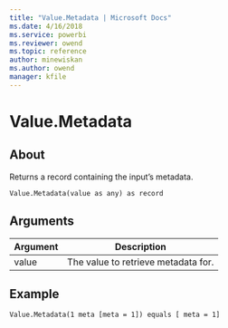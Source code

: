 ```yaml
---
title: "Value.Metadata | Microsoft Docs"
ms.date: 4/16/2018
ms.service: powerbi
ms.reviewer: owend
ms.topic: reference
author: minewiskan
ms.author: owend
manager: kfile
---
```

# Value.Metadata

  
## About  
Returns a record containing the input’s metadata.  
  
```  
Value.Metadata(value as any) as record  
```  
  
## Arguments  
  
|Argument|Description|  
|------------|---------------|  
|value|The value to retrieve metadata for.|  
  
## Example  
  
```  
Value.Metadata(1 meta [meta = 1]) equals [ meta = 1]  
```  
